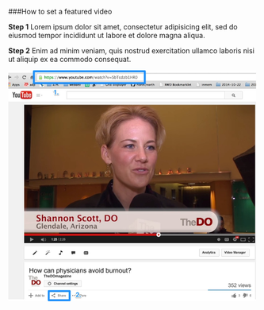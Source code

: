 ###How to set a featured video

**Step 1** Lorem ipsum dolor sit amet, consectetur adipisicing elit, sed do eiusmod tempor incididunt ut labore et dolore magna aliqua. 

**Step 2** Enim ad minim veniam, quis nostrud exercitation ullamco laboris nisi ut aliquip ex ea commodo consequat. 

<img width='500' src="/img/step-1.jpg" alt='Step 1' />
